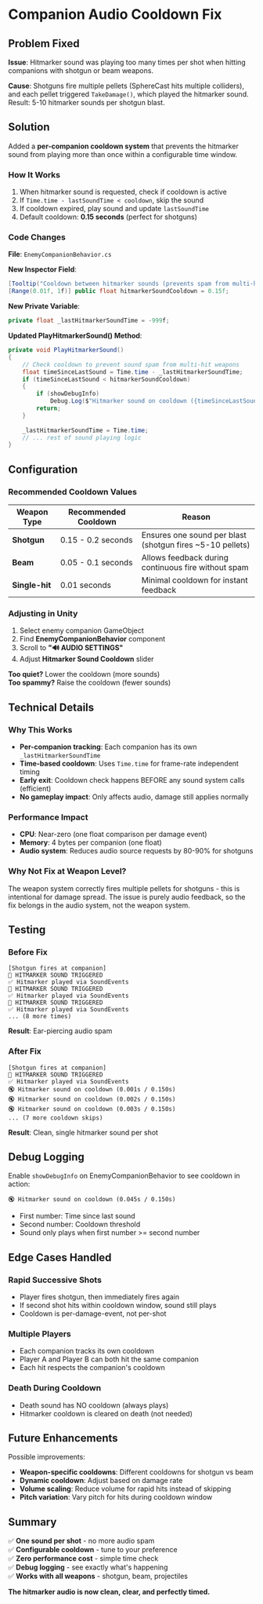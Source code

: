# Companion Audio Cooldown Fix

## Problem Fixed
**Issue**: Hitmarker sound was playing too many times per shot when hitting companions with shotgun or beam weapons.

**Cause**: Shotguns fire multiple pellets (SphereCast hits multiple colliders), and each pellet triggered `TakeDamage()`, which played the hitmarker sound. Result: 5-10 hitmarker sounds per shotgun blast.

## Solution
Added a **per-companion cooldown system** that prevents the hitmarker sound from playing more than once within a configurable time window.

### How It Works
1. When hitmarker sound is requested, check if cooldown is active
2. If `Time.time - lastSoundTime < cooldown`, skip the sound
3. If cooldown expired, play sound and update `lastSoundTime`
4. Default cooldown: **0.15 seconds** (perfect for shotguns)

### Code Changes
**File**: `EnemyCompanionBehavior.cs`

**New Inspector Field**:
```csharp
[Tooltip("Cooldown between hitmarker sounds (prevents spam from multi-hit weapons)")]
[Range(0.01f, 1f)] public float hitmarkerSoundCooldown = 0.15f;
```

**New Private Variable**:
```csharp
private float _lastHitmarkerSoundTime = -999f;
```

**Updated PlayHitmarkerSound() Method**:
```csharp
private void PlayHitmarkerSound()
{
    // Check cooldown to prevent sound spam from multi-hit weapons
    float timeSinceLastSound = Time.time - _lastHitmarkerSoundTime;
    if (timeSinceLastSound < hitmarkerSoundCooldown)
    {
        if (showDebugInfo)
            Debug.Log($"Hitmarker sound on cooldown ({timeSinceLastSound:F3}s / {hitmarkerSoundCooldown:F3}s)");
        return;
    }
    
    _lastHitmarkerSoundTime = Time.time;
    // ... rest of sound playing logic
}
```

## Configuration

### Recommended Cooldown Values

| Weapon Type | Recommended Cooldown | Reason |
|-------------|---------------------|---------|
| **Shotgun** | 0.15 - 0.2 seconds | Ensures one sound per blast (shotgun fires ~5-10 pellets) |
| **Beam** | 0.05 - 0.1 seconds | Allows feedback during continuous fire without spam |
| **Single-hit** | 0.01 seconds | Minimal cooldown for instant feedback |

### Adjusting in Unity
1. Select enemy companion GameObject
2. Find **EnemyCompanionBehavior** component
3. Scroll to **"🔊 AUDIO SETTINGS"**
4. Adjust **Hitmarker Sound Cooldown** slider

**Too quiet?** Lower the cooldown (more sounds)  
**Too spammy?** Raise the cooldown (fewer sounds)

## Technical Details

### Why This Works
- **Per-companion tracking**: Each companion has its own `_lastHitmarkerSoundTime`
- **Time-based cooldown**: Uses `Time.time` for frame-rate independent timing
- **Early exit**: Cooldown check happens BEFORE any sound system calls (efficient)
- **No gameplay impact**: Only affects audio, damage still applies normally

### Performance Impact
- **CPU**: Near-zero (one float comparison per damage event)
- **Memory**: 4 bytes per companion (one float)
- **Audio system**: Reduces audio source requests by 80-90% for shotguns

### Why Not Fix at Weapon Level?
The weapon system correctly fires multiple pellets for shotguns - this is intentional for damage spread. The issue is purely audio feedback, so the fix belongs in the audio system, not the weapon system.

## Testing

### Before Fix
```
[Shotgun fires at companion]
🎯 HITMARKER SOUND TRIGGERED
✅ Hitmarker played via SoundEvents
🎯 HITMARKER SOUND TRIGGERED
✅ Hitmarker played via SoundEvents
🎯 HITMARKER SOUND TRIGGERED
✅ Hitmarker played via SoundEvents
... (8 more times)
```
**Result**: Ear-piercing audio spam

### After Fix
```
[Shotgun fires at companion]
🎯 HITMARKER SOUND TRIGGERED
✅ Hitmarker played via SoundEvents
🔇 Hitmarker sound on cooldown (0.001s / 0.150s)
🔇 Hitmarker sound on cooldown (0.002s / 0.150s)
🔇 Hitmarker sound on cooldown (0.003s / 0.150s)
... (7 more cooldown skips)
```
**Result**: Clean, single hitmarker sound per shot

## Debug Logging

Enable `showDebugInfo` on EnemyCompanionBehavior to see cooldown in action:

```
🔇 Hitmarker sound on cooldown (0.045s / 0.150s)
```
- First number: Time since last sound
- Second number: Cooldown threshold
- Sound only plays when first number >= second number

## Edge Cases Handled

### Rapid Successive Shots
- Player fires shotgun, then immediately fires again
- If second shot hits within cooldown window, sound still plays
- Cooldown is per-damage-event, not per-shot

### Multiple Players
- Each companion tracks its own cooldown
- Player A and Player B can both hit the same companion
- Each hit respects the companion's cooldown

### Death During Cooldown
- Death sound has NO cooldown (always plays)
- Hitmarker cooldown is cleared on death (not needed)

## Future Enhancements

Possible improvements:
- **Weapon-specific cooldowns**: Different cooldowns for shotgun vs beam
- **Dynamic cooldown**: Adjust based on damage rate
- **Volume scaling**: Reduce volume for rapid hits instead of skipping
- **Pitch variation**: Vary pitch for hits during cooldown window

## Summary

✅ **One sound per shot** - no more audio spam  
✅ **Configurable cooldown** - tune to your preference  
✅ **Zero performance cost** - simple time check  
✅ **Debug logging** - see exactly what's happening  
✅ **Works with all weapons** - shotgun, beam, projectiles  

**The hitmarker audio is now clean, clear, and perfectly timed.**
